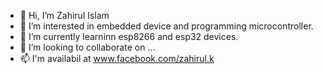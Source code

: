 - 👋 Hi, I’m Zahirul Islam
- 👀 I’m interested in embedded device and programming microcontroller.
- 🌱 I’m currently learninn esp8266 and esp32 devices.
- 💞️ I’m looking to collaborate on ...
- 📫 I'm availabil at www.facebook.com/zahirul.k

<!---
imzaim/imzaim is a ✨ special ✨ repository because its `README.md` (this file) appears on your GitHub profile.
You can click the Preview link to take a look at your changes.
--->
